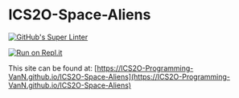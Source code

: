 # ICS2O-Space-Aliens
[![GitHub's Super Linter](https://github.com/ICS2O-Programming-VanN/ICS2O-Space-Aliens/workflows/GitHub's%20Super%20Linter/badge.svg)](https://github.com/ICS2O-Programming-VanN/ICS2O-Space-Aliens/actions)

[![Run on Repl.it](https://repl.it/badge/github/ICS2O-Programming-VanN/ICS2O-Space-Aliens)](https://repl.it/github/ICS2O-Programming-VanN/ICS2O-Space-Aliens)

This site can be found at: [https://ICS2O-Programming-VanN.github.io/ICS2O-Space-Aliens](https://ICS2O-Programming-VanN.github.io/ICS2O-Space-Aliens)